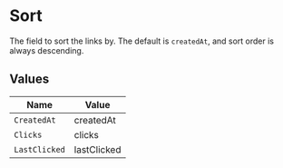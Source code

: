 # Sort

The field to sort the links by. The default is `createdAt`, and sort order is always descending.


## Values

| Name          | Value         |
| ------------- | ------------- |
| `CreatedAt`   | createdAt     |
| `Clicks`      | clicks        |
| `LastClicked` | lastClicked   |